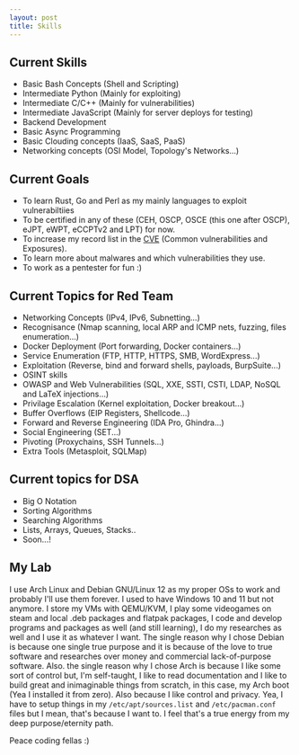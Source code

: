 ```yaml
---
layout: post
title: Skills
---
```


## Current Skills 
- Basic Bash Concepts (Shell and Scripting)
- Intermediate Python (Mainly for exploiting)
- Intermediate C/C++ (Mainly for vulnerabilities) 
- Intermediate JavaScript (Mainly for server deploys for testing)
- Backend Development
- Basic Async Programming
- Basic Clouding concepts (IaaS, SaaS, PaaS)
- Networking concepts (OSI Model, Topology's Networks...)

## Current Goals
- To learn Rust, Go and Perl as my mainly languages to exploit vulnerabiltiies
- To be certified in any of these (CEH, OSCP, OSCE (this one after OSCP), eJPT, eWPT, eCCPTv2 and LPT) for now. 
- To increase my record list in the [CVE](https://cve.org/) (Common vulnerabilities and Exposures). 
- To learn more about malwares and which vulnerabilities they use. 
- To work as a pentester for fun :)

## Current Topics for Red Team
- Networking Concepts (IPv4, IPv6, Subnetting...)
- Recognisance (Nmap scanning, local ARP and ICMP nets, fuzzing, files enumeration...)
- Docker Deployment (Port forwarding, Docker containers...)
- Service Enumeration (FTP, HTTP, HTTPS, SMB, WordExpress...)
- Exploitation (Reverse, bind and forward shells, payloads, BurpSuite...)
- OSINT skills
- OWASP and Web Vulnerabilities (SQL, XXE, SSTI, CSTI, LDAP, NoSQL and LaTeX injections...) 
- Privilage Escalation (Kernel exploitation, Docker breakout...)
- Buffer Overflows (EIP Registers, Shellcode...)
- Forward and Reverse Engineering (IDA Pro, Ghindra...)
- Social Engineering (SET...)
- Pivoting (Proxychains, SSH Tunnels...)
- Extra Tools (Metasploit, SQLMap)

## Current topics for DSA 
- Big O Notation
- Sorting Algorithms
- Searching Algorithms
- Lists, Arrays, Queues, Stacks..
- Soon...!

## My Lab
I use Arch Linux and Debian GNU/Linux 12 as my proper OSs to work and probably I'll use them forever. I used to have Windows 10 and 11 but not anymore. I store my VMs with QEMU/KVM, I play some videogames on steam and local .deb packages and flatpak packages, I code and develop programs and packages as well (and still learning), I do my researches as well and I use it as whatever I want. The single reason why I chose Debian is because one single true purpose and it is because of the love to true software and researches over money and commercial lack-of-purpose software. Also. the single reason why I chose Arch is because I like some sort of control but, I'm self-taught, I like to read documentation and I like to build great and inimaginable things from scratch, in this case, my Arch boot (Yea I installed it from zero). Also because I like control and privacy. Yea, I have to setup things in my ```/etc/apt/sources.list``` and ```/etc/pacman.conf``` files but I mean, that's because I want to. I feel that's a true energy from my deep purpose/eternity path.  

Peace coding fellas :)

